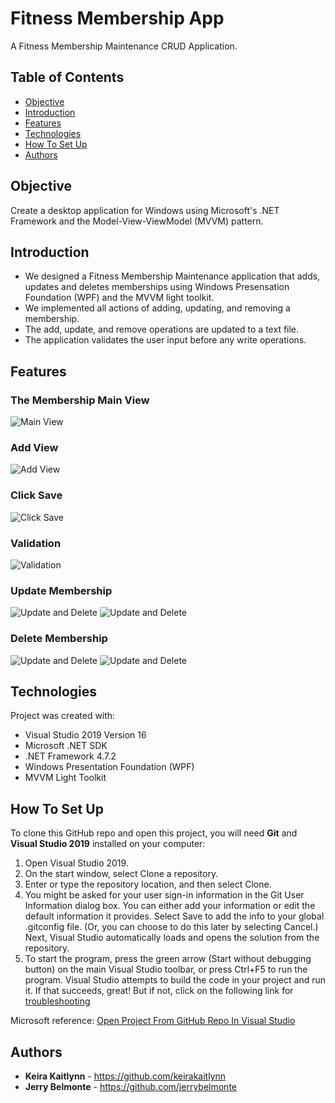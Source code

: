 # Fitness Membership App
A Fitness Membership Maintenance CRUD Application.

## Table of Contents
- [Objective](#objective)
- [Introduction](#introduction)
- [Features](#features)
- [Technologies](#technologies)
- [How To Set Up](#how-to-set-up)
- [Authors](#authors)

## Objective
Create a desktop application for Windows using Microsoft's .NET Framework and the Model-View-ViewModel (MVVM) pattern.

## Introduction
- We designed a Fitness Membership Maintenance application that adds, updates and deletes memberships using Windows Presensation Foundation (WPF) and the MVVM light toolkit.
- We implemented all actions of adding, updating, and removing a membership.
- The add, update, and remove operations are updated to a text file.
- The application validates the user input before any write operations.

## Features

### The Membership Main View
![Main View](./images/mainview.jpg)

### Add View
![Add View](./images/addview.jpg)

### Click Save
![Click Save](./images/clicksave.jpg)

### Validation
![Validation](./images/validation.jpg)

### Update Membership
![Update and Delete](./images/update1.jpg)
![Update and Delete](./images/update2.jpg)

### Delete Membership
![Update and Delete](./images/delete1.jpg)
![Update and Delete](./images/delete2.jpg)

## Technologies
Project was created with:
- Visual Studio 2019 Version 16
- Microsoft .NET SDK
- .NET Framework 4.7.2
- Windows Presentation Foundation (WPF)
- MVVM Light Toolkit

## How To Set Up
To clone this GitHub repo and open this project, you will need **Git** and **Visual Studio 2019** installed on your computer:

1. Open Visual Studio 2019.
2. On the start window, select Clone a repository.
3. Enter or type the repository location, and then select Clone.
4. You might be asked for your user sign-in information in the Git User Information dialog box. You can either add your information or edit the default information it provides. Select Save to add the info to your global .gitconfig file. (Or, you can choose to do this later by selecting Cancel.) Next, Visual Studio automatically loads and opens the solution from the repository.
5. To start the program, press the green arrow (Start without debugging button) on the main Visual Studio toolbar, or press Ctrl+F5 to run the program. Visual Studio attempts to build the code in your project and run it. If that succeeds, great! But if not, click on the following link for [troubleshooting](https://docs.microsoft.com/en-us/visualstudio/get-started/csharp/run-program?view=vs-2019#troubleshooting)

Microsoft reference: [Open Project From GitHub Repo In Visual Studio](https://docs.microsoft.com/en-us/visualstudio/get-started/tutorial-open-project-from-repo-visual-studio-2019)

## Authors

* **Keira Kaitlynn** - https://github.com/keirakaitlynn
* **Jerry Belmonte** - https://github.com/jerrybelmonte
